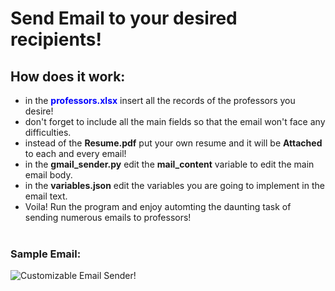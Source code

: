# Send Email to your desired recipients!
## How does it work:
- in the <b style='color: blue;'>professors.xlsx</b> insert all the records of the professors you desire!
- don't forget to include all the main fields so that the email won't face any difficulties.
- instead of the <b>Resume.pdf</b> put your own resume and it will be <b>Attached</b> to each and every email!
- in the <b>gmail_sender.py</b> edit the <b>mail_content</b> variable to edit the main email body.
- in the <b>variables.json</b> edit the variables you are going to implement in the email text.
- Voila! Run the program and enjoy automting the daunting task of sending numerous emails to professors!<br><br>
### Sample Email:  
![Customizable Email Sender!](https://raw.githubusercontent.com/TurtlePazzo/Email-Sender/main/Sample%20Image.png?token=GHSAT0AAAAAABQSHWRTVQOEZHJUAGTH2UTMYQV3YGQ)


